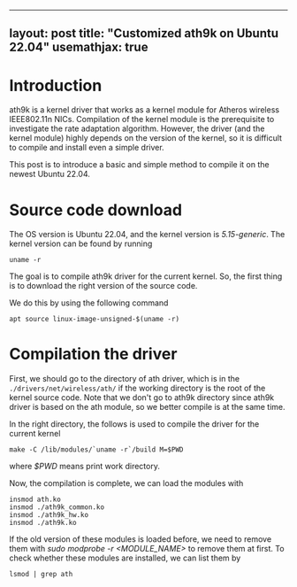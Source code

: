 
---
layout: post
title: "Customized ath9k on Ubuntu 22.04"
usemathjax: true
---

# Introduction

ath9k is a kernel driver that works as a kernel module for Atheros wireless IEEE802.11n NICs.
Compilation of the kernel module is the prerequisite to investigate the rate adaptation algorithm.
However, the driver (and the kernel module) highly depends on the version of the kernel, so it is difficult to compile and install even a simple driver.

This post is to introduce a basic and simple method to compile it on the newest Ubuntu 22.04.

# Source code download

The OS version is Ubuntu 22.04, and the kernel version is *5.15-generic*.
The kernel version can be found by running 
    
    uname -r

The goal is to compile ath9k driver for the current kernel.
So, the first thing is to download the right version of the source code.

We do this by using the following command

    apt source linux-image-unsigned-$(uname -r)

# Compilation the driver

First, we should go to the directory of ath driver, which is in the `./drivers/net/wireless/ath/` if the working directory is the root of the kernel source code.
Note that we don't go to ath9k directory since ath9k driver is based on the ath module, so we better compile is at the same time.

In the right directory, the follows is used to compile the driver for the current kernel

    make -C /lib/modules/`uname -r`/build M=$PWD  

where *$PWD* means print work directory.

Now, the compilation is complete, we can load the modules with 

    insmod ath.ko
    insmod ./ath9k_common.ko
    insmod ./ath9k_hw.ko
    insmod ./ath9k.ko
 
If the old version of these modules is loaded before, we need to remove them with *sudo modprobe -r <MODULE_NAME>* to remove them at first.
To check whether these modules are installed, we can list them by

    lsmod | grep ath
